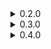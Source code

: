 <details>
<summary>0.2.0</summary>
<ul>
<li>Reworked extra pick to not reroll cards but instead pick multiple cards out of the same draw</li>
<li>Added option to disable ExtraPick</li>
<li>Added compatibility with curses and removed bugs regarding curses (being able to skip curse choice for example)</li>
<li>Changed FeedMe rarity from common to uncommon, removed soul gain limit</li>
</ul>
<ul>
<li>fixed bug with customDraw</li>
<li>fixed Soul value change bug when two changes occured at the same time</li>
<li>fixed soul interraction and UI with EscapeMenu</li>
<li>fixed some issue regarding the rerolls (like rerolling while during a custom draw)</li>
<li>fixed display of card when picking a random one</li>
<li>removed untested card SoulExhaustion</li>
</ul>
</details>

<details>
<summary>0.3.0</summary>
<ul>
<li>Fixed crash issue with last version whenever WWM mod wasn't present</li>
<li>Added dependency to PickNCards mod aswell as dynamic use of it through cards and soul value</li>
<li>Added curses and curse generating cards if WillsWackyManager module is present</li>
<li>Changed some words and interraction to affect only foes for team mode compatibility</li>
<li>Soul earned with points now affect round winning player too</li>
</ul>
</details>
<details>
<summary>0.4.0</summary>
<ul>
</ul>
</details>
